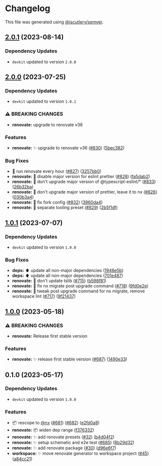 # Changelog

This file was generated using [@jscutlery/semver](https://github.com/jscutlery/semver).

## [2.0.1](https://github.com/nx-squeezer/squeezer/compare/renovate@2.0.0...renovate@2.0.1) (2023-08-14)

### Dependency Updates

* `devkit` updated to version `2.0.0`
## [2.0.0](https://github.com/nx-squeezer/squeezer/compare/renovate@1.0.1...renovate@2.0.0) (2023-07-25)

### Dependency Updates

* `devkit` updated to version `1.0.1`

### ⚠ BREAKING CHANGES

* **renovate:** upgrade to renovate v36

### Features

* **renovate:** :sparkles: upgrade to renovate v36 ([#830](https://github.com/nx-squeezer/squeezer/issues/830)) ([5bec382](https://github.com/nx-squeezer/squeezer/commit/5bec38298855f909d43312c341e140bf178308e3))


### Bug Fixes

* :hammer: run renovate every hour ([#827](https://github.com/nx-squeezer/squeezer/issues/827)) ([3257bb0](https://github.com/nx-squeezer/squeezer/commit/3257bb0c42711d0fe94a256e139d8d138708a437))
* **renovate:** :bug: disable major version for eslint prettier ([#828](https://github.com/nx-squeezer/squeezer/issues/828)) ([fa5dab2](https://github.com/nx-squeezer/squeezer/commit/fa5dab28f01a804f0d5e50c983a28966d6ea318a))
* **renovate:** :bug: don't upgrade major version of @typescript-eslint/* ([#833](https://github.com/nx-squeezer/squeezer/issues/833)) ([26b32ba](https://github.com/nx-squeezer/squeezer/commit/26b32ba443d9787cc1908fed20fd62de8e11915a))
* **renovate:** :bug: don't upgrade major version of prettier, leave it to nx ([#826](https://github.com/nx-squeezer/squeezer/issues/826)) ([030b3a4](https://github.com/nx-squeezer/squeezer/commit/030b3a4ec498a1e5d1a95440d2a53618c08540c3))
* **renovate:** :bug: fix fork config ([#832](https://github.com/nx-squeezer/squeezer/issues/832)) ([3960da4](https://github.com/nx-squeezer/squeezer/commit/3960da4217e8581aff7e373335e0c0415ed014b7))
* **renovate:** :bug: separate tooling preset ([#829](https://github.com/nx-squeezer/squeezer/issues/829)) ([2b5f1df](https://github.com/nx-squeezer/squeezer/commit/2b5f1dfb0c1386c3a51bd04bb2c9954033b818b9))

## [1.0.1](https://github.com/nx-squeezer/squeezer/compare/renovate@1.0.0...renovate@1.0.1) (2023-07-07)

### Dependency Updates

* `devkit` updated to version `1.0.0`

### Bug Fixes

* **deps:** :arrow_up: update all non-major dependencies ([1948e5b](https://github.com/nx-squeezer/squeezer/commit/1948e5b974ac63b06243d5cfca4fbde2ad76bace))
* **deps:** :arrow_up: update all non-major dependencies ([701e487](https://github.com/nx-squeezer/squeezer/commit/701e48723d8e0d670042bfc139086cf7524085d1))
* **renovate:** :bug: don't update tslib ([#715](https://github.com/nx-squeezer/squeezer/issues/715)) ([b598f81](https://github.com/nx-squeezer/squeezer/commit/b598f81039ba61db03e659a56f75882fef66f780))
* **renovate:** :bug: fix nx migrate post upgrade command ([#718](https://github.com/nx-squeezer/squeezer/issues/718)) ([9fd0e2e](https://github.com/nx-squeezer/squeezer/commit/9fd0e2e3cce497178db72f5f5def3088e2f610e3))
* **renovate:** :bug: tweak post upgrade command for nx migrate, remove workspace lint ([#717](https://github.com/nx-squeezer/squeezer/issues/717)) ([9f21437](https://github.com/nx-squeezer/squeezer/commit/9f214373f917673fb9414781a7cdfd5ac5167462))

## [1.0.0](https://github.com/nx-squeezer/squeezer/compare/renovate@0.1.0...renovate@1.0.0) (2023-05-18)


### ⚠ BREAKING CHANGES

* **renovate:** Release first stable version

### Features

* **renovate:** :sparkles: release first stable version ([#687](https://github.com/nx-squeezer/squeezer/issues/687)) ([1490e33](https://github.com/nx-squeezer/squeezer/commit/1490e33f01eed217dada6374d471c73531a1a82a))

## 0.1.0 (2023-05-17)

### Dependency Updates

* `devkit` updated to version `1.0.0`

### Features

* :package: rescope to [@nx](https://github.com/nx) ([#681](https://github.com/nx-squeezer/squeezer/issues/681)) ([#682](https://github.com/nx-squeezer/squeezer/issues/682)) ([e2fd0a8](https://github.com/nx-squeezer/squeezer/commit/e2fd0a88b5e258c9cfe898d06cbda00d7bf44c8d))
* **renovate:** :package: widen dep range ([f376332](https://github.com/nx-squeezer/squeezer/commit/f3763328a6189af80052167879a43fd000619e73))
* **renovate:** :sparkles: add renovate presets ([#32](https://github.com/nx-squeezer/squeezer/issues/32)) ([b4d04f2](https://github.com/nx-squeezer/squeezer/commit/b4d04f29ad039c5872fa2573abdc4da16404ba7c))
* **renovate:** :sparkles: setup schematic and e2e test ([#685](https://github.com/nx-squeezer/squeezer/issues/685)) ([8b29d32](https://github.com/nx-squeezer/squeezer/commit/8b29d328b2a521c464be131cb01795c22df49203))
* **renovate:** ✨ add renovate package ([#30](https://github.com/nx-squeezer/squeezer/issues/30)) ([d96e6f7](https://github.com/nx-squeezer/squeezer/commit/d96e6f7bfb1f373b3ff1282fcf7d82b49efd09da))
* **workspace:** :sparkles: move renovate generator to workspace project ([#45](https://github.com/nx-squeezer/squeezer/issues/45)) ([a84cc21](https://github.com/nx-squeezer/squeezer/commit/a84cc2141172d2b16bf2b9c11e5c05e3a80dd4db))
